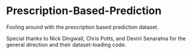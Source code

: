 # Prescription-Based-Prediction
Fooling around with the prescription based prediction dataset.

Special thanks to Nick Dingwall, Chris Potts, and Devini Senaratna for the general direction and their dataset-loading code.
